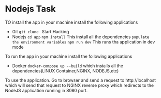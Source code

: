 # Nodejs Task

TO install the app in your machine install the following applications

- Git
  `git clone `
  Start Hacking
- Nodejs
  `cd app`
  `npm install` This install all the dependencies
  `populate the environment variables`
  `npm run dev` This runs tha application in dev mode

To run the app in your machine install the following applications

- Docker
  `docker-compose up --build`
  which installs all the dependencies(LINUX Container,NGINX, NODEJS,etc)

To use the application.
Go to browser and send a request to http://localhost which will send that request to NGINX reverse proxy which redirects to the NodeJS application running in 8080 port.
